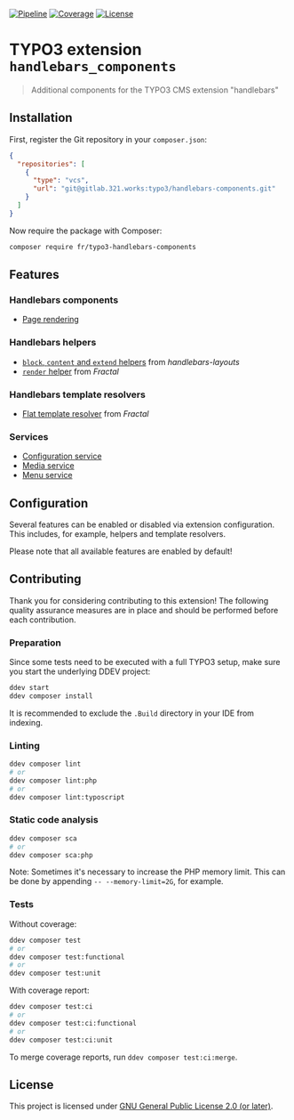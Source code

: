 [![Pipeline](https://gitlab.321.works/typo3/handlebars-components/badges/develop/pipeline.svg)](https://gitlab.321.works/typo3/handlebars-components/-/pipelines)
[![Coverage](https://gitlab.321.works/typo3/handlebars-components/badges/develop/coverage.svg)](https://gitlab.321.works/typo3/handlebars-components/-/pipelines)
[![License](https://badgen.net/badge/license/GPL-2.0-or-later)](LICENSE.md)

# TYPO3 extension `handlebars_components`

> Additional components for the TYPO3 CMS extension "handlebars"

## Installation

First, register the Git repository in your `composer.json`:

```json
{
  "repositories": [
    {
      "type": "vcs",
      "url": "git@gitlab.321.works:typo3/handlebars-components.git"
    }
  ]
}
```

Now require the package with Composer:

```bash
composer require fr/typo3-handlebars-components
```

## Features

### Handlebars components

* [Page rendering](Documentation/Components/PageRendering.md)

### Handlebars helpers

* [`block`, `content` and `extend` helpers](Documentation/Helpers/HandlebarsLayouts.md)
  from _handlebars-layouts_
* [`render` helper](Documentation/Helpers/RenderHelper.md) from _Fractal_

### Handlebars template resolvers

* [Flat template resolver](Documentation/TemplateResolvers/FlatTemplateResolver.md) from _Fractal_

### Services

* [Configuration service](Documentation/Services/ConfigurationService.md)
* [Media service](Documentation/Services/MediaService.md)
* [Menu service](Documentation/Services/MenuService.md)

## Configuration

Several features can be enabled or disabled via extension configuration.
This includes, for example, helpers and template resolvers.

Please note that all available features are enabled by default!

## Contributing

Thank you for considering contributing to this extension! The following quality
assurance measures are in place and should be performed before each contribution.

### Preparation

Since some tests need to be executed with a full TYPO3 setup, make sure you
start the underlying DDEV project:

```bash
ddev start
ddev composer install
```

It is recommended to exclude the `.Build` directory in your IDE from indexing.

### Linting

```bash
ddev composer lint
# or
ddev composer lint:php
# or
ddev composer lint:typoscript
```

### Static code analysis

```bash
ddev composer sca
# or
ddev composer sca:php
```

Note: Sometimes it's necessary to increase the PHP memory limit. This can be done
by appending `-- --memory-limit=2G`, for example.

### Tests

Without coverage:

```bash
ddev composer test
# or
ddev composer test:functional
# or
ddev composer test:unit
```

With coverage report:

```bash
ddev composer test:ci
# or
ddev composer test:ci:functional
# or
ddev composer test:ci:unit
```

To merge coverage reports, run `ddev composer test:ci:merge`.

## License

This project is licensed under [GNU General Public License 2.0 (or later)](LICENSE.md).
